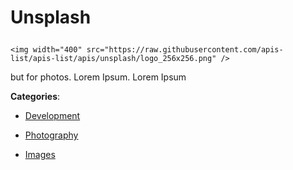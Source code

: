 # Unsplash<p align="center">
    <img width="400" src="https://raw.githubusercontent.com/apis-list/apis-list/apis/unsplash/logo_256x256.png" />
</p>

but for photos.  Lorem Ipsum. Lorem Ipsum

**Categories**:

- [Development](https://github/apis-list/apis-list#development)

- [Photography](https://github/apis-list/apis-list#photography)

- [Images](https://github/apis-list/apis-list#images)





